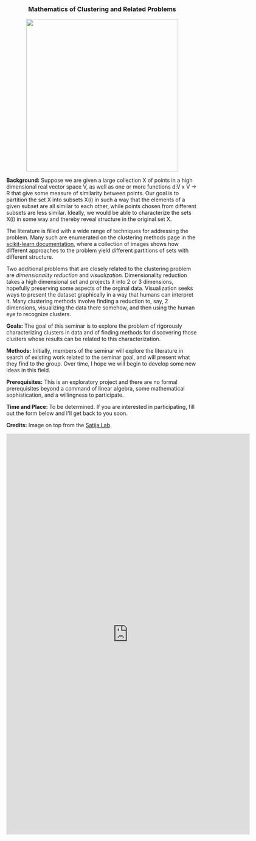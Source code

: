 
<center>
<h3> Mathematics of Clustering and Related Problems</h3>
<img src="https://satijalab.org/img/tsne-example.png" width="400">
</center>

**Background:** Suppose we are given a large collection X of points in a high dimensional real vector space V, as well as one or more 
functions d:V x V -> R that give some measure of similarity between points.  Our goal is to partition
the set X into subsets X(i) in such a way that the elements of a given subset are all similar to each other, while
points chosen from different subsets are less similar.  Ideally, we would be able to characterize the sets X(i) in 
some way and thereby reveal structure in the original set X.

The literature is filled with a wide range of techniques for addressing the problem.  Many such are enumerated on 
the clustering methods page in the  [scikit-learn documentation](https://scikit-learn.org/stable/modules/clustering.html),
where a collection of images shows how different approaches to the problem yield different partitions of sets with different structure.

Two additional problems that are closely related to the clustering problem are *dimensionality reduction* and *visualization.*  Dimensionality
reduction takes a high dimensional set and projects it into 2 or 3 dimensions, hopefully preserving some aspects of the orginal data.
Visualization seeks ways to present the dataset graphically in a way that humans can interpret it.    Many clustering methods
involve finding a reduction to, say, 2 dimensions, visualizing the data there somehow, and then using the human eye to recognize clusters.

**Goals:** The goal of this seminar is to explore the problem of rigorously characterizing clusters in data and of finding methods for discovering those
clusters whose results can be related to this characterization.

**Methods:** Initially, members of the seminar will explore the literature in search of existing work related to the seminar goal, and will present
what they find to the group.  Over time, I hope we will begin to develop some new ideas in this field.

**Prerequisites:** This is an exploratory project and there are no formal prerequisites beyond  a command of linear algebra,
some mathematical sophistication, and a willingness to participate.

**Time and Place:** To be determined.  If you are interested in participating, fill out the form below and I'll get back to you soon.

**Credits:** Image on top from the [Satija Lab](https://satijalab.org).

<iframe src="https://docs.google.com/forms/d/e/1FAIpQLSfvvQaIB6jUgfqtgDw8M9BkFM-wD3_9z_LQUuc1eQQpqURnDg/viewform?embedded=true" width="640" height="1051" frameborder="0" marginheight="0" marginwidth="0">Loading…</iframe>

